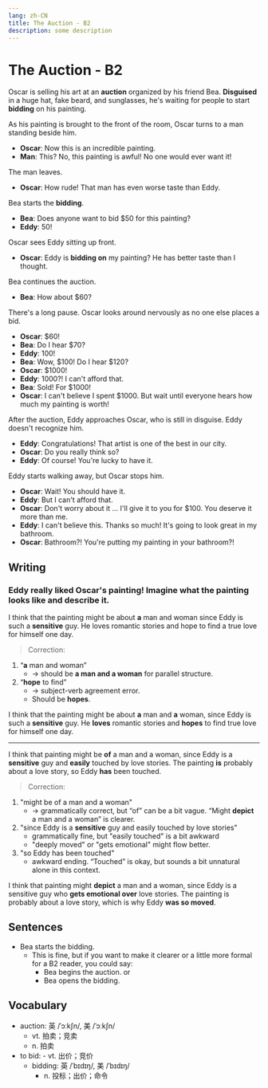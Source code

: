 ```yaml
---
lang: zh-CN
title: The Auction - B2
description: some description
---
```


# The Auction - B2

Oscar is selling his art at an **auction** organized by his friend Bea. **Disguised** in a huge hat, fake beard, and sunglasses, he's waiting for people to start **bidding** on his painting.

As his painting is brought to the front of the room, Oscar turns to a man standing beside him.

- **Oscar**: Now this is an incredible painting.
- **Man**: This? No, this painting is awful! No one would ever want it!

The man leaves.

- **Oscar**: How rude! That man has even worse taste than Eddy.

Bea starts the **bidding**.

- **Bea**: Does anyone want to bid $50 for this painting?
- **Eddy**: 50!

Oscar sees Eddy sitting up front.

- **Oscar**: Eddy is **bidding on** my painting? He has better taste than I thought.

Bea continues the auction.

- **Bea**: How about $60?

There's a long pause. Oscar looks around nervously as no one else places a bid.

- **Oscar**: $60!
- **Bea**: Do I hear $70?
- **Eddy**: 100!
- **Bea**: Wow, $100! Do I hear $120?
- **Oscar**: $1000!
- **Eddy**: 1000?! I can't afford that.
- **Bea**: Sold! For $1000!
- **Oscar**: I can't believe I spent $1000. But wait until everyone hears how much my painting is worth!

After the auction, Eddy approaches Oscar, who is still in disguise. Eddy doesn't recognize him.

- **Eddy**: Congratulations! That artist is one of the best in our city.
- **Oscar**: Do you really think so?
- **Eddy**: Of course! You're lucky to have it.

Eddy starts walking away, but Oscar stops him.

- **Oscar**: Wait! You should have it.
- **Eddy**: But I can't afford that.
- **Oscar**: Don't worry about it ... I'll give it to you for $100. You deserve it more than me.
- **Eddy**: I can't believe this. Thanks so much! It's going to look great in my bathroom.
- **Oscar**: Bathroom?! You're putting my painting in your bathroom?!

## Writing

### Eddy really liked Oscar's painting! Imagine what the painting looks like and describe it.

I think that the painting might be about **a** man and woman since Eddy is such a **sensitive** guy. He loves romantic stories and hope to find a true love for himself one day.

> Correction:

1. “**a** man and woman”
   - → should be **a man and a woman** for parallel structure.
2. “**hope** to find”
   - → subject-verb agreement error.
   - Should be **hopes**.

I think that the painting might be about **a** man and **a** woman, since Eddy is such a **sensitive** guy. He **loves** romantic stories and **hopes** to find true love for himself one day.

---

I think that painting might be **of** a man and a woman, since Eddy is a **sensitive** guy and **easily** touched by love stories. The painting **is** probably about a love story, so Eddy **has** been touched.

> Correction:

1. "might be of a man and a woman"
   - → grammatically correct, but “of” can be a bit vague. “Might **depict** a man and a woman” is clearer.
2. "since Eddy is a **sensitive** guy and easily touched by love stories"
   - grammatically fine, but "easily touched" is a bit awkward
   - "deeply moved" or "gets emotional" might flow better.
3. "so Eddy has been touched"
   - awkward ending. “Touched” is okay, but sounds a bit unnatural alone in this context.

I think that painting might **depict** a man and a woman, since Eddy is a sensitive guy who **gets emotional over** love stories. The painting is probably about a love story, which is why Eddy **was so moved**.

## Sentences

- Bea starts the bidding.
  - This is fine, but if you want to make it clearer or a little more formal for a B2 reader, you could say:
    - Bea begins the auction. or
    - Bea opens the bidding.

## Vocabulary

- auction: 英 /ˈɔːkʃn/, 美 /ˈɔːkʃn/
  - vt. 拍卖；竞卖
  - n. 拍卖
- to bid: - vt. 出价；竞价
  - bidding: 英 /ˈbɪdɪŋ/, 美 /ˈbɪdɪŋ/
    - n. 投标；出价；命令
